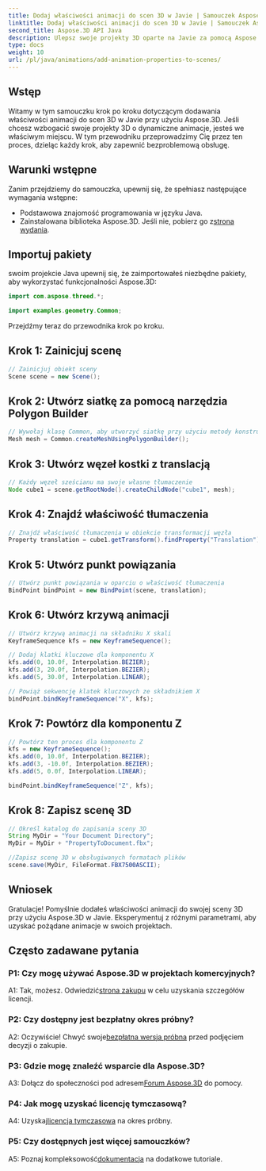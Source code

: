 ```yaml
---
title: Dodaj właściwości animacji do scen 3D w Javie | Samouczek Aspose.3D
linktitle: Dodaj właściwości animacji do scen 3D w Javie | Samouczek Aspose.3D
second_title: Aspose.3D API Java
description: Ulepsz swoje projekty 3D oparte na Javie za pomocą Aspose.3D. Postępuj zgodnie z naszym samouczkiem, aby bezproblemowo dodawać właściwości animacji.
type: docs
weight: 10
url: /pl/java/animations/add-animation-properties-to-scenes/
---
```

## Wstęp

Witamy w tym samouczku krok po kroku dotyczącym dodawania właściwości animacji do scen 3D w Javie przy użyciu Aspose.3D. Jeśli chcesz wzbogacić swoje projekty 3D o dynamiczne animacje, jesteś we właściwym miejscu. W tym przewodniku przeprowadzimy Cię przez ten proces, dzieląc każdy krok, aby zapewnić bezproblemową obsługę.

## Warunki wstępne

Zanim przejdziemy do samouczka, upewnij się, że spełniasz następujące wymagania wstępne:

- Podstawowa znajomość programowania w języku Java.
-  Zainstalowana biblioteka Aspose.3D. Jeśli nie, pobierz go z[strona wydania](https://releases.aspose.com/3d/java/).

## Importuj pakiety

swoim projekcie Java upewnij się, że zaimportowałeś niezbędne pakiety, aby wykorzystać funkcjonalności Aspose.3D:

```java
import com.aspose.threed.*;

import examples.geometry.Common;
```

Przejdźmy teraz do przewodnika krok po kroku.

## Krok 1: Zainicjuj scenę

```java
// Zainicjuj obiekt sceny
Scene scene = new Scene();
```

## Krok 2: Utwórz siatkę za pomocą narzędzia Polygon Builder

```java
// Wywołaj klasę Common, aby utworzyć siatkę przy użyciu metody konstruktora wielokątów, aby ustawić instancję siatki
Mesh mesh = Common.createMeshUsingPolygonBuilder();
```

## Krok 3: Utwórz węzeł kostki z translacją

```java
// Każdy węzeł sześcianu ma swoje własne tłumaczenie
Node cube1 = scene.getRootNode().createChildNode("cube1", mesh);
```

## Krok 4: Znajdź właściwość tłumaczenia

```java
// Znajdź właściwość tłumaczenia w obiekcie transformacji węzła
Property translation = cube1.getTransform().findProperty("Translation");
```

## Krok 5: Utwórz punkt powiązania

```java
// Utwórz punkt powiązania w oparciu o właściwość tłumaczenia
BindPoint bindPoint = new BindPoint(scene, translation);
```

## Krok 6: Utwórz krzywą animacji

```java
// Utwórz krzywą animacji na składniku X skali
KeyframeSequence kfs = new KeyframeSequence();

// Dodaj klatki kluczowe dla komponentu X
kfs.add(0, 10.0f, Interpolation.BEZIER);
kfs.add(3, 20.0f, Interpolation.BEZIER);
kfs.add(5, 30.0f, Interpolation.LINEAR);

// Powiąż sekwencję klatek kluczowych ze składnikiem X
bindPoint.bindKeyframeSequence("X", kfs);
```

## Krok 7: Powtórz dla komponentu Z

```java
// Powtórz ten proces dla komponentu Z
kfs = new KeyframeSequence();
kfs.add(0, 10.0f, Interpolation.BEZIER);
kfs.add(3, -10.0f, Interpolation.BEZIER);
kfs.add(5, 0.0f, Interpolation.LINEAR);

bindPoint.bindKeyframeSequence("Z", kfs);
```

## Krok 8: Zapisz scenę 3D

```java
// Określ katalog do zapisania sceny 3D
String MyDir = "Your Document Directory";
MyDir = MyDir + "PropertyToDocument.fbx";

//Zapisz scenę 3D w obsługiwanych formatach plików
scene.save(MyDir, FileFormat.FBX7500ASCII);
```

## Wniosek

Gratulacje! Pomyślnie dodałeś właściwości animacji do swojej sceny 3D przy użyciu Aspose.3D w Javie. Eksperymentuj z różnymi parametrami, aby uzyskać pożądane animacje w swoich projektach.

## Często zadawane pytania

### P1: Czy mogę używać Aspose.3D w projektach komercyjnych?

 A1: Tak, możesz. Odwiedzić[strona zakupu](https://purchase.aspose.com/buy) w celu uzyskania szczegółów licencji.

### P2: Czy dostępny jest bezpłatny okres próbny?

 A2: Oczywiście! Chwyć swoje[bezpłatna wersja próbna](https://releases.aspose.com/) przed podjęciem decyzji o zakupie.

### P3: Gdzie mogę znaleźć wsparcie dla Aspose.3D?

 A3: Dołącz do społeczności pod adresem[Forum Aspose.3D](https://forum.aspose.com/c/3d/18) do pomocy.

### P4: Jak mogę uzyskać licencję tymczasową?

 A4: Uzyskaj[licencja tymczasowa](https://purchase.aspose.com/temporary-license/) na okres próbny.

### P5: Czy dostępnych jest więcej samouczków?

 A5: Poznaj kompleksowość[dokumentacja](https://reference.aspose.com/3d/java/) na dodatkowe tutoriale.